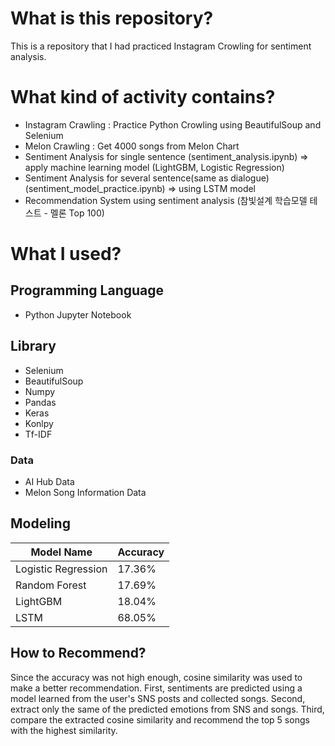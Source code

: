 # What is this repository?
This is a repository that I had practiced Instagram Crowling for sentiment analysis. 
# What kind of activity contains?
+ Instagram Crawling : Practice Python Crowling using BeautifulSoup and Selenium
+ Melon Crawling : Get 4000 songs from Melon Chart
+ Sentiment Analysis for single sentence (sentiment_analysis.ipynb)
=> apply machine learning model (LightGBM, Logistic Regression)
+ Sentiment Analysis for several sentence(same as dialogue) (sentiment_model_practice.ipynb)
=> using LSTM model
+ Recommendation System using sentiment analysis (참빛설계 학습모델 테스트 - 멜론 Top 100)

# What I used?
## Programming Language
+ Python Jupyter Notebook

## Library
+ Selenium
+ BeautifulSoup
+ Numpy
+ Pandas
+ Keras 
+ Konlpy
+ Tf-IDF 

### Data
+ AI Hub Data
+ Melon Song Information Data

## Modeling
|Model Name|Accuracy|
|---|---|
|Logistic Regression|17.36%|
|Random Forest|17.69%|
|LightGBM|18.04%|
|LSTM|68.05%|

## How to Recommend?
Since the accuracy was not high enough, cosine similarity was used to make a better recommendation.
First, sentiments are predicted using a model learned from the user's SNS posts and collected songs.
Second, extract only the same of the predicted emotions from SNS and songs.
Third, compare the extracted cosine similarity and recommend the top 5 songs with the highest similarity.
